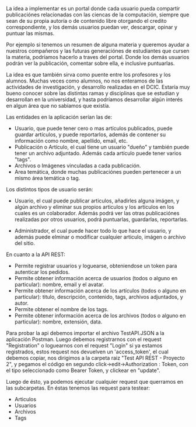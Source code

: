 La idea a implementar es un portal donde cada usuario pueda compartir publicaciónes relacionadas con las ciencas de la computación, siempre que sean de su propia autoría o de contenido libre otorgando el credito correspondiente, y los demás usuarios puedan ver, descargar, opinar y puntuar las mismas. 

Por ejemplo si tenemos un resumen de alguna materia y queremos ayudar a nuestros compañeros y las futuras generaciónes de estudiantes que cursen la materia, podríamos hacerlo a traves del portal. Donde los demás usuarios podrán ver la publicación, comentar sobre ella, e inclusive puntuarlas.

La idea es que también sirva como puente entre los profesores y los alumnos. Muchas veces como alumnos, no nos enteramos de las actividades de investigación, y desarrollo realizadas en el DCIC. Estaría muy bueno conocer sobre las distintas ramas y disciplinas que se estudian y desarrollan en la universidad, y hasta podríamos desarrollar algún interés en algun área que no sabíamos que existía.

Las entidades en la aplicación serían las de: 
* Usuario, que puede tener cero o mas artículos publicados, puede guardar artículos, y puede reportarlos, además de contener su información como nombre, apellido, email, etc.
* Publicación o Artículo, el cual tiene un usuario "dueño" y también puede tener un archivo adjuntado. Además cada artículo puede tener varios "tags".
* Archivos o Imágenes vinculadas a cada publicación.
* Area temática, donde muchas publicaciónes pueden pertenecer a un mismo área temática o tag.


Los distintos tipos de usuario serán:	
* Usuario, el cual puede publicar articulos, añadirles alguna imágen, y algún archivo y eliminar sus propios articulos y los articulos en los cuales es un colaborador. Además podrá ver las otras publicaciónes realizadas por otros usuarios, podrá puntuarlas, guardarlas, reportarlas.
	
* Administrador, el cual puede hacer todo lo que hace el usuario, y además puede elminar o modificar cualquier articulo, imágen o archivo del sitio.


En cuanto a la API REST:
* Permite registrar usuarios y loguearse, obteniendose un token para autenticar los pedidos.
* Permite obtener información acerca de usuarios (todos o alguno en particular): nombre, email y el avatar.
* Permite obtener información acerca de los artículos (todos o alguno en particular): titulo, descripción, contenido, tags, archivos adjuntados, y autor.
* Permite obtener el nombre de los tags.
* Permite obtener información acerca de los archivos (todos o alguno en particular): nombre, extensión, data.

Para probar la api debemos importar el archivo TestAPI.JSON a la aplicación Postman. Luego debemos registrarnos con el request "Registration" o loguearnos con el request "Login" si ya estamos registrados, estos request nos devuelven un 'access_token', el cual debemos copiar, nos dirigimos a la carpeta raiz "Test API REST - Proyecto 2", y pegamos el código en segundo click->edit->Authorization : Token, con el tipo seleccionado como Bearer Token, y clickear en "update".

Luego de ésto, ya podemos ejecutar cualquier request que querramos en las subcarpetas. 
En éstas tenemos las request para testear: 
* Articulos
* Usuarios
* Archivos
* Tags
